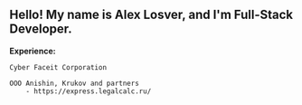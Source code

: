 ## Hello! My name is Alex Losver, and I'm Full-Stack Developer.

**Experience:**

    Cyber Faceit Corporation 
    
    ООО Anishin, Krukov and partners
        - https://express.legalcalc.ru/
